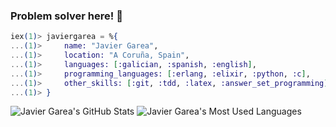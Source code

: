 ### Problem solver here! :love_you_gesture:
```Elixir
iex(1)> javiergarea = %{
...(1)>		name: "Javier Garea",
...(1)>		location: "A Coruña, Spain",
...(1)>		languages: [:galician, :spanish, :english],
...(1)>		programming_languages: [:erlang, :elixir, :python, :c],
...(1)>		other_skills: [:git, :tdd, :latex, :answer_set_programming]
...(1)> }
```

<p float="middle">
	<img src="https://github-readme-stats.vercel.app/api?username=javiergarea&theme=radical&show_icons=true" alt="Javier Garea's GitHub Stats" />
	<img src="https://github-readme-stats.vercel.app/api/top-langs/?username=javiergarea&theme=radical&layout=compact&hide=html,jupyter%20notebook" alt="Javier Garea's Most Used Languages" />
</p>
